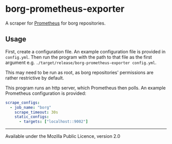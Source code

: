 # borg-prometheus-exporter

A scraper for [Prometheus](https://prometheus.io/) for borg repositories.

## Usage

First, create a configuration file. An example configuration file is provided in `config.yml`. Then run the program with the path to that file as the first argument e.g. `./target/release/borg-prometheus-exporter config.yml`.

This may need to be run as root, as borg repositories' permissions are rather restrictive by default.

This program runs an http server, which Prometheus then polls. An example Prometheus configuration is provided:

```yml
scrape_configs:
  - job_name: "borg"
    scrape_timeout: 30s
    static_configs:
      - targets: ["localhost::9002"]
```

---

Available under the Mozilla Public Licence, version 2.0
